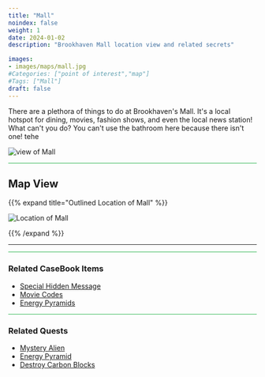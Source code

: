 ```yaml
---
title: "Mall"
noindex: false
weight: 1
date: 2024-01-02
description: "Brookhaven Mall location view and related secrets"

images:
- images/maps/mall.jpg
#Categories: ["point of interest","map"]
#Tags: ["Mall"]
draft: false
--- 
```



There are a plethora of things to do at Brookhaven's Mall. It's a local hotspot for dining, movies, fashion shows, and even the local news station! What can't you do? You can't use the bathroom here because there isn't one! tehe

![view of Mall](/images/maps/mall.jpg)


<hr style="background-color: #28b44c" size=8>

## Map View

{{% expand title="Outlined Location of Mall" %}}

![Location of Mall](/images/maps/mall.png)

{{% /expand %}}

---

<hr style="background-color: #28b44c" size=8>

### Related CaseBook Items

- [Special Hidden Message](/casebook/interesting/special_messages/#memoir-of-rosie-o1gs-cat)
- [Movie Codes](/casebook/movie_codes/)
- [Energy Pyramids](/casebook/energy_pyramids/)

<hr style="background-color: #28b44c" size=8>

### Related Quests

- [Mystery Alien](/lore/quests/mystery_alien/)
- [Energy Pyramid](/lore/special_tools/energy_pyramid/)
- [Destroy Carbon Blocks](/lore/quests/destroy_carbon_blocks/)
